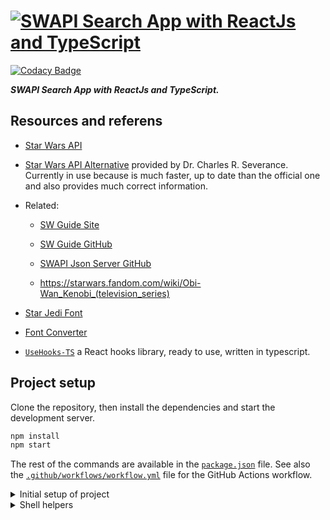 # [![SWAPI Search App with ReactJs and TypeScript](src/assets/images/repo-cover-metalevel.tech_prj-ts-react-swapi_powered-by.webp)](https://swapi.metalevel.tech/)

[![Codacy Badge](https://app.codacy.com/project/badge/Grade/78cf93fb0111435590e60a0e75ed9918)](https://www.codacy.com/gh/metalevel-tech/prj-ts-react-swapi/dashboard?utm_source=github.com&utm_medium=referral&utm_content=metalevel-tech/prj-ts-react-swapi&utm_campaign=Badge_Grade)

**_SWAPI Search App with ReactJs and TypeScript._**

## Resources and referens

- [Star Wars API](https://swapi.dev/)

- [Star Wars API Alternative](https://swapi.py4e.com/about) provided by Dr. Charles R. Severance. Currently in use because is much faster, up to date than the official one and also provides much correct information.

- Related:

  - [SW Guide Site](https://starwars-visualguide.com/)
  - [SW Guide GitHub](https://github.com/tbone849/star-wars-guide/tree/master/build/assets/img)
  - [SWAPI Json Server GitHub](https://github.com/johnlindquist/swapi-json-server/tree/master/public)

  - <https://starwars.fandom.com/wiki/Obi-Wan_Kenobi_(television_series)>

- [Star Jedi Font](https://www.dafont.com/star-jedi.font)

- [Font Converter](https://cloudconvert.com/ttf-converter)

- [`UseHooks-TS`](https://usehooks-ts.com/) a React hooks library, ready to use, written in typescript.

## Project setup

Clone the repository, then install the dependencies and start the development server.

```bash
npm install
npm start
```

The rest of the commands are available in the [`package.json`](package.json) file. See also the [`.github/workflows/workflow.yml`](.github/workflows/workflow.yml) file for the GitHub Actions workflow.

<details>

<summary> Initial setup of project </summary>

### Install ReactJs and Typescript by [Vite](https://vitejs.dev/guide/why.html)

```bash
npm create vite@latest
# ✔ Project name: … prj-ts-react-swapi
# ✔ Select a framework: › React
# ✔ Select a variant: › TypeScript
cd prj-ts-react-swapi/
npm install
npm i react-router-dom axios dompurify @types/dompurify
npm i usehooks-ts
npm i @react-hook/media-query
```

- Create start command in [`package.json`](package.json) file as follows:

  ```json
  "scripts": {
      "start": "vite --host 0.0.0.0 --port 3000",
  }
  ```

- Note I need to access the app from other devices on the same network to test it on Mobile, Hackintosh, Windows etc. This is also very useful option when you are using WSL2, otherwise you may need to [export the port manually](https://github.com/metalevel-tech/exc-js-homework/tree/master/scripts).

- Clean the `src/` and `public/` directories and start working on the project.

### Install other packages

```bash
npm i --save-dev tailwindcss postcss autoprefixer postcss-import
npx tailwindcss init -p
```

```bash
npm i @tailwindcss/forms @tailwindcss/typography @tailwindcss/aspect-ratio
npm i @headlessui/react
npm i @heroicons/react
npm i react-icons
```

**References:**

- <https://tailwindui.com/>
- <https://react-icons.github.io/react-icons/>
- <https://headlessui.com/>
- <https://heroicons.com/>

### Setup the Git Repository and Push to GitHub

```bash
# git config --global init.defaultBranch master
git init
git add -A
git commit -m "Initial commit"
git branch -M master
git remote add origin git@github.com:metalevel-tech/prj-ts-react-swapi.git
git push -u origin master
```

### Automation with GitHub Actions

- [Deploy to GitHub Pages and Automate with GitHub Actions](https://github.com/metalevel-tech/exc-js-react-tic-tac-toe#deploy-to-github-pages-with-github-actions)

- [Deploying by `gh-pages` seems to overwrite custom domain](https://github.com/tschaub/gh-pages/issues/213) | [`gh-pages -d dist` overwrites custom domain](https://github.com/tschaub/gh-pages/issues/127)

- [Vite: Building for production](https://vitejs.dev/guide/build.html#public-base-path)

</details>

<details>

<summary> Shell helpers </summary>

## PNG > WebP conversion

```bash
FILE="Input_image.png"
convert "$FILE" -quality 80 -strip -define webp:lossless=true -define webp:method=4 "${FILE%.*}_80.webp"
convert "$FILE" -quality 70 -strip -define webp:lossless=false -define webp:method=4 "${FILE%.*}_70.webp"
```

## SVG > ICO conversion

```bash
FILE="Input_image.svg"
convert -background transparent "$FILE" -clone 0 -resize 32x32  favicon.ico
```

</details>
